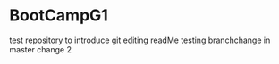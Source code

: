 BootCampG1
==========

test repository to introduce git
editing readMe
testing branchchange in master
change 2